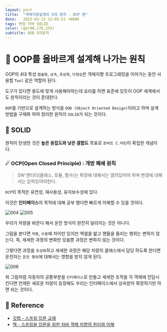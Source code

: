 ```yaml
---
layout: post 
title:  "객체지향설계의 5대 원칙 - OCP 편"
date:   2022-03-13 12:05:21 +0800 
tags: 면접 자바 SOLID
color: rgb(98,170,255)
subtitle: OOD 5대원칙
--- 
```


# 🚀 OOP를 올바르계 설계해 나가는 원칙
    
OOP의 4대 특성 `캡슐화`, `상속`, `추상화`, `다형성`은 객체지향 프로그래밍을 이어가는 동안 사용할 `Tool` 같은 역할아 된다.

도구가 있다면 용도에 맞게 사용해야하는데 요리를 하면 표준에 있듯이 OOP 세계에서도 원칙이라는 것이 존대한다.

`OOP`를 기반으로 설계하는 방식을 `OOD (Object Oriented Design)`이라고 하며 
설계 방법을 구체화 하여 정리한 원칙이 `SOLID`가 되는 것이다.

## 🌠  SOLID

원칙이 탄생한 것은 **높은 응집도와 낮은 결합도** 목표로 `로버트 C.마틴`이 확립한 개념이다.

### ☄ OCP(Open Closed Principle) : 개방 폐쇄 원칙

> SW 엔티티(클래스, 모듈, 함수)는 확장에 대해서는 열려있어야 하며 변경에 대해서는 닫혀있어야한다.


`OCP`의 목적은 유연성, 재사용성, 유지보수성에 있다.

이것은 **인터페이스**의 목적에 대해 공부 했다면 빠르게 이해할 수 있을 것이다.

![004](https://user-images.githubusercontent.com/65659478/158052292-199ce24b-bcc0-49f5-a1fd-40fd801d5b0c.jpg)
![005](https://user-images.githubusercontent.com/65659478/158052293-4b1d49f2-f708-4597-ba78-80fe4edec67d.jpg)

우리가 차량을 바꾼다 해서 운전 방식이 완전히 달라지는 것은 아니다.

그림을 본다면 `자동`, `수동`에 차이만 있지만 엑셀을 밟고 핸들을 돌리는 행위는 변하지 않는다.
즉, 세세한 과정의 변화만 있을뿐 과정은 변하지 않는 것이다.

그렇다면 과정을 `추상화`하고 세세한 과정은 해당 차량의 클래스에서 담당 하도록 한다면
운전자는 `운전 행위`에 대해서는 영향을 받지 않게 된다.

![006](https://user-images.githubusercontent.com/65659478/158052291-55f3daed-8775-4635-821e-c5e787c7662a.jpg)

위 그림처럼 자동차의 공통부분을 `인터페이스`로 만들고 세세한 조작을 각 객체에 전담시킨다면 언제든 새로운 차량이 등장해도
우리는 인터페이스에서 상속받아 확장하기만 하면 되는 것이다.


## 🧾 Reference
- [깃헙 - 스프링 입문 교재](https://github.com/expert0226/oopinspring)
- [책 - 스프링을 입문을 위한 자바 객체 지향의 원리와 이해](https://www.aladin.co.kr/shop/wproduct.aspx?ItemId=55641908)


